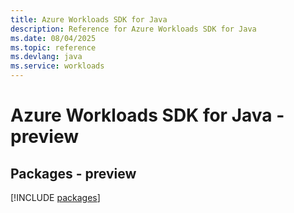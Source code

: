 ```yaml
---
title: Azure Workloads SDK for Java
description: Reference for Azure Workloads SDK for Java
ms.date: 08/04/2025
ms.topic: reference
ms.devlang: java
ms.service: workloads
---
```

# Azure Workloads SDK for Java - preview
## Packages - preview
[!INCLUDE [packages](workloads-index.md)]